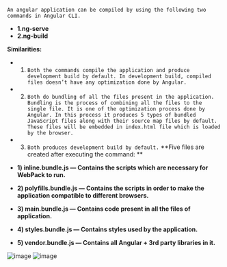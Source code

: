 `An angular application can be compiled by using the following two commands in Angular CLI.`
- **1.ng-serve**
- **2.ng-build**

**Similarities:**

- 1. `Both the commands compile the application and produce development build by default. In development build, compiled files doesn’t have any optimization done by Angular.`
- 2. `Both do bundling of all the files present in the application. Bundling is the process of combining all the files to the single file. It is one of the optimization process done by Angular. In this process it produces 5 types of bundled JavaScript files along with their source map files by default. These files will be embedded in index.html file which is loaded by the browser.`
- 3. `Both produces development build by default.`
**Five files are created after executing the command: **

- **1) inline.bundle.js — Contains the scripts which are necessary for WebPack to run.**
- **2) polyfills.bundle.js — Contains the scripts in order to make the application compatible to different browsers.**
- **3) main.bundle.js — Contains code present in all the files of application.**
- **4) styles.bundle.js — Contains styles used by the application.**
- **5) vendor.bundle.js — Contains all Angular + 3rd party libraries in it.**

![image](https://user-images.githubusercontent.com/53125546/183726994-3419c597-d4e5-430c-bc61-0799a93917a2.png)
![image](https://user-images.githubusercontent.com/53125546/183727064-c62a8d95-64cc-4260-8f90-cd8ea0b6ab82.png)
